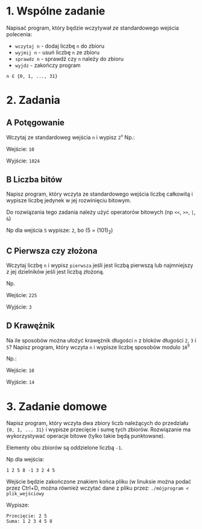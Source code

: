 # 1. Wspólne zadanie

Napisać program, który będzie wczytywał ze standardowego wejścia polecenia:
- `wczytaj n` - dodaj liczbę `n` do zbioru
- `wyjmij n` - usuń liczbę `n` ze zbioru
- `sprawdz n` - sprawdź czy `n` należy do zbioru
- `wyjdz` - zakończy program

`n ∈ {0, 1, ..., 31}`

# 2. Zadania
## A Potęgowanie
Wczytaj ze standardoweg wejścia `n` i wypisz `2`<sup>`n`</sup>
Np.:

Wejście: `10`

Wyjście: `1024`


## B Liczba bitów

Napisz program, który wczyta ze standardowego wejścia liczbę całkowitą i wypisze liczbę jedynek w jej rozwinięciu bitowym.

Do rozwiązania tego zadania należy użyć operatorów bitowych (np `<<`, `>>`, `|`, `&`)

Np dla wejścia `5` wypisze: `2`, bo (5 = (101)<sub>2</sub>)

## C Pierwsza czy złożona
Wczytaj liczbę `n` i wypisz `pierwsza` jeśli jest liczbą pierwszą lub najmniejszy z jej dzielników jeśli jest liczbą złożoną.

Np.

Wejście: `225`

Wyjście: `3`

## D Krawężnik
Na ile sposobów można ułożyć krawężnik długości `n` z bloków długości `2`, `3` i `5`?
Napisz program, który wczyta `n` i wypisze liczbę sposobów modulo `10`<sup>`9`</sup>

Np.:

Wejście: `10`

Wyjście: `14`


# 3. Zadanie domowe
Napisz program, który wczyta dwa zbiory liczb należących do przedziału `{0, 1, ... 31}` i wypisze przecięcie i sumę tych zbiorów. Rozwiązanie ma wykorzystywać operacje bitowe (tylko takie będą punktowane).

Elementy obu zbiorów są oddzielone liczbą `-1`.

Np dla wejścia:

`1 2 5 8 -1 3 2 4 5`

Wejście będzie zakończone znakiem końca pliku (w linuksie można podać przez Ctrl+D, można również wczytać dane z pliku przez: `./mójprogram < plik_wejściowy`

Wypisze:
```
Przecięcie: 2 5
Suma: 1 2 3 4 5 8
```
